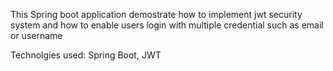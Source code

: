 This Spring boot application demostrate how to implement jwt security system and how to enable users login with multiple credential such as email or username

Technolgies used:
Spring Boot,
JWT

